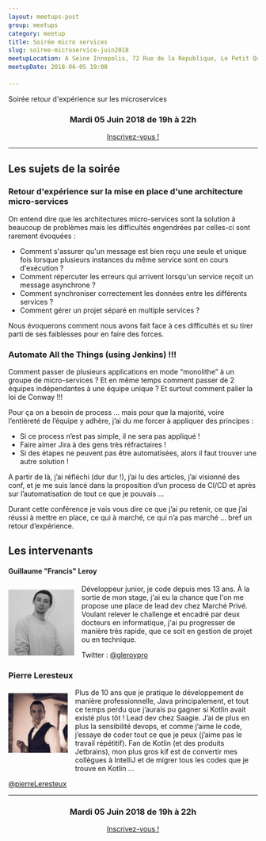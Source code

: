 ```yaml
---
layout: meetups-post
group: meetups
category: meetup
title: Soirée micro services
slug: soiree-microservice-juin2018
meetupLocation: A Seine Innopolis, 72 Rue de la République, Le Petit Quevilly
meetupDate: 2018-06-05 19:00

---
```

Soirée retour d'expérience sur les microservices

<div style="text-align: center;">
  <h3>Mardi 05 Juin 2018 de 19h à 22h</h3>
  <p>
    <a class="button" target="_blank" href="http://meetu.ps/e/FgQgx/B5s8T/f">
      Inscrivez-vous !
    </a>
  </p>
</div>

----

## Les sujets de la soirée

### Retour d'expérience sur la mise en place d'une architecture micro-services
<p>
On entend dire que les architectures micro-services sont la solution à beaucoup de problèmes mais les difficultés engendrées par celles-ci sont rarement évoquées :
<ul>
<li>Comment s'assurer qu'un message est bien reçu une seule et unique fois lorsque plusieurs instances du même service sont en cours d'exécution ?</li>
<li>Comment répercuter les erreurs qui arrivent lorsqu'un service reçoit un message asynchrone ?</li>
<li>Comment synchroniser correctement les données entre les différents services ?</li>
<li>Comment gérer un projet séparé en multiple services ?</li>
</ul>
</p>
<p>
Nous évoquerons comment nous avons fait face à ces difficultés et su tirer parti de ses faiblesses pour en faire des forces.
</p>

### Automate All the Things (using Jenkins) !!!
<p>
Comment passer de plusieurs applications en mode “monolithe” à un groupe de micro-services ? Et en même temps comment passer de 2 équipes indépendantes à une équipe unique ? Et surtout comment palier la loi de Conway !!!
</p>
<p>
Pour ça on a besoin de process … mais pour que la majorité, voire l’entièreté de l’équipe y adhère, j’ai du me forcer à appliquer des principes :
<ul>
<li>Si ce process n’est pas simple, il ne sera pas appliqué !</li>
<li>Faire aimer Jira à des gens très réfractaires !</li>
<li>Si des étapes ne peuvent pas être automatisées, alors il faut trouver une autre solution !</li>
</ul>
</p>
<p>
A partir de là, j’ai réfléchi (dur dur !), j’ai lu des articles, j’ai visionné des conf, et je me suis lancé dans la proposition d’un process de CI/CD et après sur l’automatisation de tout ce que je pouvais …
</p>
<p>
Durant cette conférence je vais vous dire ce que j’ai pu retenir, ce que j’ai réussi à mettre en place, ce qui à marché, ce qui n’a pas marché … bref un retour d’expérience.
</p>


## Les intervenants

#### Guillaume "Francis" Leroy

<img src="/images/meetups/gleroy.jpg" alt="Antony Godin" width="133" style="float: left; margin: 10px 15px 0px 0px;"/>

Développeur junior, je code depuis mes 13 ans. À la sortie de mon stage, j'ai eu la chance que l'on me propose une place de lead dev chez Marché Privé. Voulant relever le challenge et encadré par deux docteurs en informatique, j'ai pu progresser de manière très rapide, que ce soit en gestion de projet ou en technique.

Twitter : [@gleroypro](https://twitter.com/gleroypro)

### Pierre Leresteux



<img src="/images/legacy/orga-pierre.jpg" alt="Pierre Leresteux" width="120" style="float: left; margin: 10px 15px 0px 0px;"/>

<p style="overflow: auto;">
Plus de 10 ans que je pratique le développement de manière professionnelle, Java principalement, et tout ce temps perdu que j’aurais pu gagner si Kotlin avait existé plus tôt !
Lead dev chez Saagie. J’ai de plus en plus la sensibilité devops, et comme j’aime le code, j’essaye de coder tout ce que je peux (j’aime pas le travail répétitif). Fan de Kotlin (et des produits Jetbrains), mon plus gros kif est de convertir mes collègues à IntelliJ et de migrer tous les codes que je trouve en Kotlin …

</p>

<a href="https://twitter.com/pierreLeresteux ">@pierreLeresteux </a>



----

<div style="text-align: center;">
  <h3>Mardi 05 Juin 2018 de 19h à 22h</h3>
  <p>
    <a class="button" target="_blank" href="http://meetu.ps/e/FgQgx/B5s8T/f">
      Inscrivez-vous !
    </a>
  </p>
</div>
